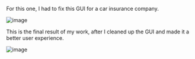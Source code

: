 For this one, I had to fix this GUI for a car insurance company.


![image](https://github.com/zanpicman/GUI-car_insurance/assets/96843213/adf229f2-d92a-4057-9d84-b0aa0dec1f49)



This is the final result of my work, after I cleaned up the GUI and made it a better user experience.


![image](https://github.com/zanpicman/GUI-car_insurance/assets/96843213/1e527cbe-47f9-4465-9d89-5e1f79dfa60d)

